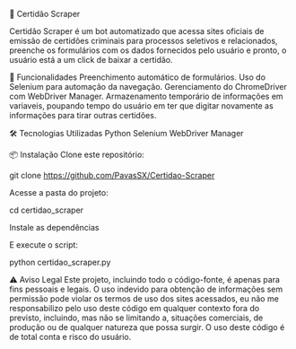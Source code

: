 📜 Certidão Scraper

Certidão Scraper é um bot automatizado que acessa sites oficiais de emissão de certidões criminais para processos seletivos e relacionados, preenche os formulários com os dados fornecidos pelo usuário e pronto, o usuário está a um click de baixar a certidão.

🚀 Funcionalidades
Preenchimento automático de formulários.
Uso do Selenium para automação da navegação.
Gerenciamento do ChromeDriver com WebDriver Manager.
Armazenamento temporário de informações em variaveis, poupando tempo do usuário em ter que digitar novamente as informações para tirar outras certidões.

🛠 Tecnologias Utilizadas
Python
Selenium
WebDriver Manager

📦 Instalação
Clone este repositório:

git clone https://github.com/PavasSX/Certidao-Scraper

Acesse a pasta do projeto:

cd certidao_scraper

Instale as dependências

E execute o script:

python certidao_scraper.py

⚠️ Aviso Legal
Este projeto, incluindo todo o código-fonte, é apenas para fins pessoais e legais. O uso indevido para obtenção de informações sem permissão pode violar os termos de uso dos sites acessados, eu não me responsabilizo pelo uso deste código em qualquer contexto fora do previsto, incluindo, mas não se limitando a, situações comerciais, de produção ou de qualquer natureza que possa surgir. O uso deste código é de total conta e risco do usuário. 
